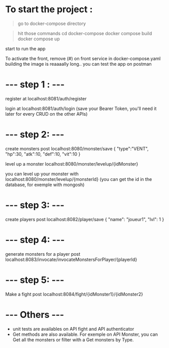 # To start the project : 
> go to
  docker-compose directory

> hit those commands 
  cd docker-compose
  docker compose build
  docker compose up

start to run the app

To activate the front, remove (#) on front service in docker-compose.yaml
building the image is reaaaally long.. you can test the app on postman 

# --- step 1 : --- 
register at
localhost:8081/auth/register 

login at 
localhost:8081/auth/login
(save your Bearer Token, you'll need it later for every CRUD on the other APIs)

# --- step 2: ---
create monsters 
post localhost:8080/monster/save
{
    "type":"VENT",
    "hp":30,
    "atk":10,
    "def":10,
    "vit":10
}

level up a monster
localhost:8080/monster/levelup/{idMonster}


you can level up your monster with 
localhost:8080/monster/levelup/{monsterId}
(you can get the id in the database, for exemple with mongosh)

# --- step 3: ---
create players
post localhost:8082/player/save
{
    "name": "joueur1",
    "lvl": 1
}

# --- step 4: ---
generate monsters for a player
post localhost:8083/invocate/invocateMonstersForPlayer/{playerId}

# --- step 5: ---
Make a fight
post localhost:8084/fight/{idMonster1}/{idMonster2}

# --- Others ---

- unit tests are availables on API fight and API authenticator
- Get methods are also available. For exemple on API Monster, you can Get all the monsters or filter with a Get monsters by Type.

